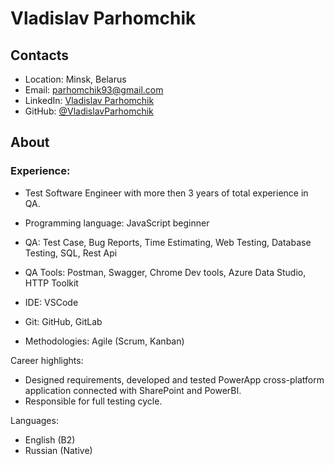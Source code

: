# Vladislav Parhomchik

## Contacts  
 * Location: Minsk, Belarus
 * Email: parhomchik93@gmail.com
 * LinkedIn: [Vladislav Parhomchik](https://www.linkedin.com/in/parhomchik-vladislav-9b387a150/)
 * GitHub: [@VladislavParhomchik](https://github.com/VladislavParhomchik)

 ## About

 ### Experience:
- Test Software Engineer with more then 3 years of total experience in QA.

- Programming language: JavaScript beginner 
- QA: Test Case, Bug Reports, Time Estimating, Web Testing, Database Testing, SQL, Rest Api
- QA Tools: Postman, Swagger, Chrome Dev tools, Azure Data Studio, HTTP Toolkit
- IDE: VSCode
- Git: GitHub, GitLab
- Methodologies: Agile (Scrum, Kanban)

Career highlights:
- Designed requirements, developed and tested PowerApp cross-platform application connected with SharePoint and PowerBI.
- Responsible for full testing cycle. 

Languages:
- English (B2)
- Russian (Native)